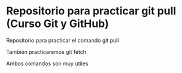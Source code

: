 # Repositorio para practicar git pull (Curso Git y GitHub)

Repositorio para practicar el comando git pull

También practicaremos git fetch

Ambos comandos son muy útiles
